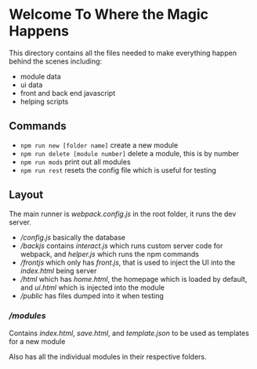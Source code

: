 # Welcome To Where the **Magic** Happens

This directory contains all the files needed to make everything happen behind the scenes including:
- module data
- ui data
- front and back end javascript
- helping scripts

## Commands

- `npm run new [folder name]` create a new module
- `npm run delete [module number]` delete a module, this is by number
-  `npm run mods` print out all modules
- `npm run rest` resets the config file which is useful for testing

## Layout

The main runner is *webpack.config.js* in the root folder, it runs the dev server.

- */config.js* basically the database
- */backjs* contains *interact.js* which runs custom server code for webpack, and *helper.js* which runs the npm commands
- */frontjs* which only has *front.js*, that is used to inject the UI into the *index.html* being server
- */html* which has *home.html*, the homepage which is loaded by default, and *ui.html* which is injected into the module
- */public* has files dumped into it when testing

### */modules*

Contains *index.html*, *save.html*, and *template.json* to be used as templates for a new module

Also has all the individual modules in their respective folders.
